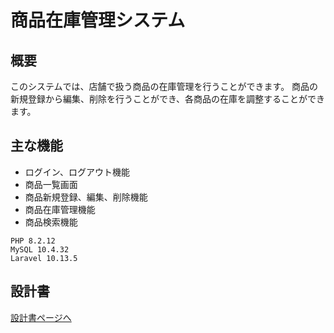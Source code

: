 <!-- ## 商品管理システム

### 環境構築手順

* Gitクローン
* .env.example をコピーして .env を作成
* MySQLのデータベース作成（名前：item_management）
* Macの場合 .env の DB_PASSWORD を root に修正（Windowsは修正不要）

    ```INI
    DB_PASSWORD=root
    ```

* APP_KEY生成

    ```console
    php artisan key:generate
    ```

* Composerインストール

    ```console
    composer install
    ```

* フロント環境構築

    ```console
    npm ci
    npm run build
    ```

* マイグレーション

    ```console
    php artisan migrate
    ```

* 起動

    ```console
    php artisan serve
    ``` -->

# 商品在庫管理システム

## 概要
このシステムでは、店舗で扱う商品の在庫管理を行うことができます。
商品の新規登録から編集、削除を行うことができ、各商品の在庫を調整することができます。

## 主な機能
- ログイン、ログアウト機能
- 商品一覧画面
- 商品新規登録、編集、削除機能
- 商品在庫管理機能
- 商品検索機能

```
PHP 8.2.12
MySQL 10.4.32
Laravel 10.13.5
```

## 設計書
[設計書ページへ](test)

